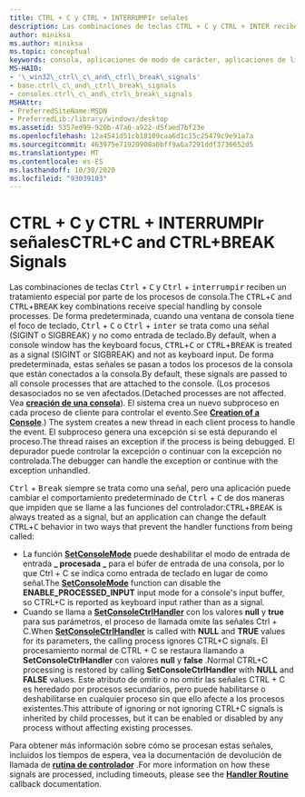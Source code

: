```yaml
---
title: CTRL + C y CTRL + INTERRUMPIr señales
description: Las combinaciones de teclas CTRL + C y CTRL + INTER reciben un tratamiento especial por parte de los procesos de consola.
author: miniksa
ms.author: miniksa
ms.topic: conceptual
keywords: consola, aplicaciones de modo de carácter, aplicaciones de línea de comandos, aplicaciones de terminal, API de consola
MS-HAID:
- '\_win32\_ctrl\_c\_and\_ctrl\_break\_signals'
- base.ctrl\_c\_and\_ctrl\_break\_signals
- consoles.ctrl\_c\_and\_ctrl\_break\_signals
MSHAttr:
- PreferredSiteName:MSDN
- PreferredLib:/library/windows/desktop
ms.assetid: 5357ed99-920b-47a0-a922-d5faed7bf23e
ms.openlocfilehash: 12a4541d51cb18109caa6d1c15c25479c9e91a7a
ms.sourcegitcommit: 463975e71920908a6bff9a6a7291ddf3736652d5
ms.translationtype: MT
ms.contentlocale: es-ES
ms.lasthandoff: 10/30/2020
ms.locfileid: "93039103"
---
```

# <a name="ctrlc-and-ctrlbreak-signals"></a><span data-ttu-id="0a23f-104">CTRL + C y CTRL + INTERRUMPIr señales</span><span class="sxs-lookup"><span data-stu-id="0a23f-104">CTRL+C and CTRL+BREAK Signals</span></span>

<span data-ttu-id="0a23f-105">Las combinaciones de teclas <kbd>Ctrl</kbd> + <kbd>C</kbd> y <kbd>Ctrl</kbd> + <kbd>interrumpir</kbd> reciben un tratamiento especial por parte de los procesos de consola.</span><span class="sxs-lookup"><span data-stu-id="0a23f-105">The <kbd>CTRL</kbd>+<kbd>C</kbd> and <kbd>CTRL</kbd>+<kbd>BREAK</kbd> key combinations receive special handling by console processes.</span></span> <span data-ttu-id="0a23f-106">De forma predeterminada, cuando una ventana de consola tiene el foco de teclado, <kbd>Ctrl</kbd> + <kbd>C</kbd> o <kbd>Ctrl</kbd> + <kbd>inter</kbd> se trata como una señal (SIGINT o SIGBREAK) y no como entrada de teclado.</span><span class="sxs-lookup"><span data-stu-id="0a23f-106">By default, when a console window has the keyboard focus, <kbd>CTRL</kbd>+<kbd>C</kbd> or <kbd>CTRL</kbd>+<kbd>BREAK</kbd> is treated as a signal (SIGINT or SIGBREAK) and not as keyboard input.</span></span> <span data-ttu-id="0a23f-107">De forma predeterminada, estas señales se pasan a todos los procesos de la consola que están conectados a la consola.</span><span class="sxs-lookup"><span data-stu-id="0a23f-107">By default, these signals are passed to all console processes that are attached to the console.</span></span> <span data-ttu-id="0a23f-108">(Los procesos desasociados no se ven afectados.</span><span class="sxs-lookup"><span data-stu-id="0a23f-108">(Detached processes are not affected.</span></span> <span data-ttu-id="0a23f-109">Vea [**creación de una consola**](creation-of-a-console.md)). El sistema crea un nuevo subproceso en cada proceso de cliente para controlar el evento.</span><span class="sxs-lookup"><span data-stu-id="0a23f-109">See [**Creation of a Console**](creation-of-a-console.md).) The system creates a new thread in each client process to handle the event.</span></span> <span data-ttu-id="0a23f-110">El subproceso genera una excepción si se está depurando el proceso.</span><span class="sxs-lookup"><span data-stu-id="0a23f-110">The thread raises an exception if the process is being debugged.</span></span> <span data-ttu-id="0a23f-111">El depurador puede controlar la excepción o continuar con la excepción no controlada.</span><span class="sxs-lookup"><span data-stu-id="0a23f-111">The debugger can handle the exception or continue with the exception unhandled.</span></span>

<span data-ttu-id="0a23f-112"><kbd>Ctrl</kbd> + <kbd>Break</kbd> siempre se trata como una señal, pero una aplicación puede cambiar el comportamiento predeterminado de <kbd>Ctrl</kbd> + <kbd>C</kbd> de dos maneras que impiden que se llame a las funciones del controlador:</span><span class="sxs-lookup"><span data-stu-id="0a23f-112"><kbd>CTRL</kbd>+<kbd>BREAK</kbd> is always treated as a signal, but an application can change the default <kbd>CTRL</kbd>+<kbd>C</kbd> behavior in two ways that prevent the handler functions from being called:</span></span>

- <span data-ttu-id="0a23f-113">La función [**SetConsoleMode**](setconsolemode.md) puede deshabilitar el modo de entrada de entrada **\_ procesada \_** para el búfer de entrada de una consola, por lo que Ctrl + C se indica como entrada de teclado en lugar de como señal.</span><span class="sxs-lookup"><span data-stu-id="0a23f-113">The [**SetConsoleMode**](setconsolemode.md) function can disable the **ENABLE\_PROCESSED\_INPUT** input mode for a console's input buffer, so CTRL+C is reported as keyboard input rather than as a signal.</span></span>
- <span data-ttu-id="0a23f-114">Cuando se llama a [**SetConsoleCtrlHandler**](setconsolectrlhandler.md) con los valores **null** y **true** para sus parámetros, el proceso de llamada omite las señales Ctrl + C.</span><span class="sxs-lookup"><span data-stu-id="0a23f-114">When [**SetConsoleCtrlHandler**](setconsolectrlhandler.md) is called with **NULL** and **TRUE** values for its parameters, the calling process ignores CTRL+C signals.</span></span> <span data-ttu-id="0a23f-115">El procesamiento normal de CTRL + C se restaura llamando a **SetConsoleCtrlHandler** con valores **null** y **false** .</span><span class="sxs-lookup"><span data-stu-id="0a23f-115">Normal CTRL+C processing is restored by calling **SetConsoleCtrlHandler** with **NULL** and **FALSE** values.</span></span> <span data-ttu-id="0a23f-116">Este atributo de omitir o no omitir las señales CTRL + C es heredado por procesos secundarios, pero puede habilitarse o deshabilitarse en cualquier proceso sin que ello afecte a los procesos existentes.</span><span class="sxs-lookup"><span data-stu-id="0a23f-116">This attribute of ignoring or not ignoring CTRL+C signals is inherited by child processes, but it can be enabled or disabled by any process without affecting existing processes.</span></span>

<span data-ttu-id="0a23f-117">Para obtener más información sobre cómo se procesan estas señales, incluidos los tiempos de espera, vea la documentación de devolución de llamada de [**rutina de controlador**](handlerroutine.md) .</span><span class="sxs-lookup"><span data-stu-id="0a23f-117">For more information on how these signals are processed, including timeouts, please see the [**Handler Routine**](handlerroutine.md) callback documentation.</span></span>
